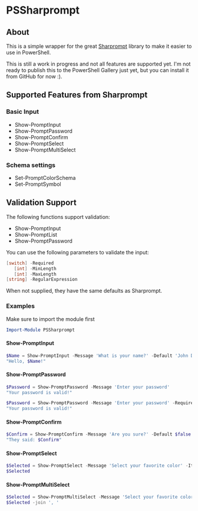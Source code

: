 # PSSharprompt

## About
This is a simple wrapper for the great [Sharprompt](https://github.com/shibayan/Sharprompt) library to make it easier to use in PowerShell.

This is still a work in progress and not all features are supported yet. I'm not ready to publish this to the PowerShell Gallery just yet, but you can install it from GitHub for now :).

## Supported Features from Sharprompt
### Basic Input

- Show-PromptInput
- Show-PromptPassword
- Show-PromptConfirm
- Show-PromptSelect
- Show-PromptMultiSelect

### Schema settings
- Set-PromptColorSchema
- Set-PromptSymbol

## Validation Support
The following functions support validation:
- Show-PromptInput
- Show-PromptList
- Show-PromptPassword

You can use the following parameters to validate the input:
```powershell
[switch] -Required
   [int] -MinLength
   [int] -MaxLength
[string] -RegularExpression
```

When not supplied, they have the same defaults as Sharprompt.

### Examples

Make sure to import the module first
```powershell
Import-Module PSSharprompt
```

#### Show-PromptInput
```powershell
$Name = Show-PromptInput -Message 'What is your name?' -Default 'John Doe'
"Hello, $Name!"
```

#### Show-PromptPassword
```powershell
$Password = Show-PromptPassword -Message 'Enter your password'
"Your password is valid!"
```

```powershell
$Password = Show-PromptPassword -Message 'Enter your password' -Required -MinLength 8 -MaxLength 16 -RegularExpression '^(?=.*[a-z])(?=.*[A-Z])(?=.*\d)(?=.*[@$!%*?&])[A-Za-z\d@$!%*?&\._\-\(\)]+$'
"Your password is valid!"
```

#### Show-PromptConfirm
```powershell
$Confirm = Show-PromptConfirm -Message 'Are you sure?' -Default $false
"They said: $Confirm"
```

#### Show-PromptSelect
```powershell
$Selected = Show-PromptSelect -Message 'Select your favorite color' -Items 'Red', 'Green', 'Blue'
$Selected
```

#### Show-PromptMultiSelect
```powershell
$Selected = Show-PromptMultiSelect -Message 'Select your favorite colors' -Items 'Red', 'Green', 'Blue'
$Selected -join ', '
```


